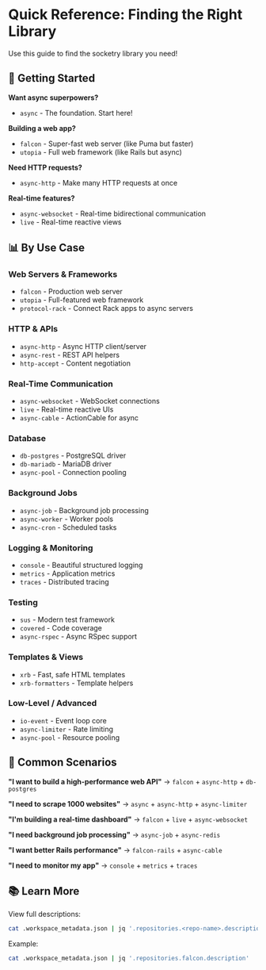 # Quick Reference: Finding the Right Library

Use this guide to find the socketry library you need!

## 🚀 Getting Started

**Want async superpowers?**
- `async` - The foundation. Start here!

**Building a web app?**
- `falcon` - Super-fast web server (like Puma but faster)
- `utopia` - Full web framework (like Rails but async)

**Need HTTP requests?**
- `async-http` - Make many HTTP requests at once

**Real-time features?**
- `async-websocket` - Real-time bidirectional communication
- `live` - Real-time reactive views

## 📊 By Use Case

### Web Servers & Frameworks
- `falcon` - Production web server
- `utopia` - Full-featured web framework
- `protocol-rack` - Connect Rack apps to async servers

### HTTP & APIs
- `async-http` - Async HTTP client/server
- `async-rest` - REST API helpers
- `http-accept` - Content negotiation

### Real-Time Communication
- `async-websocket` - WebSocket connections
- `live` - Real-time reactive UIs
- `async-cable` - ActionCable for async

### Database
- `db-postgres` - PostgreSQL driver
- `db-mariadb` - MariaDB driver
- `async-pool` - Connection pooling

### Background Jobs
- `async-job` - Background job processing
- `async-worker` - Worker pools
- `async-cron` - Scheduled tasks

### Logging & Monitoring
- `console` - Beautiful structured logging
- `metrics` - Application metrics
- `traces` - Distributed tracing

### Testing
- `sus` - Modern test framework
- `covered` - Code coverage
- `async-rspec` - Async RSpec support

### Templates & Views
- `xrb` - Fast, safe HTML templates
- `xrb-formatters` - Template helpers

### Low-Level / Advanced
- `io-event` - Event loop core
- `async-limiter` - Rate limiting
- `async-pool` - Resource pooling

## 🎯 Common Scenarios

**"I want to build a high-performance web API"**
→ `falcon` + `async-http` + `db-postgres`

**"I need to scrape 1000 websites"**
→ `async` + `async-http` + `async-limiter`

**"I'm building a real-time dashboard"**
→ `falcon` + `live` + `async-websocket`

**"I need background job processing"**
→ `async-job` + `async-redis`

**"I want better Rails performance"**
→ `falcon-rails` + `async-cable`

**"I need to monitor my app"**
→ `console` + `metrics` + `traces`

## 📚 Learn More

View full descriptions:
```bash
cat .workspace_metadata.json | jq '.repositories.<repo-name>.description'
```

Example:
```bash
cat .workspace_metadata.json | jq '.repositories.falcon.description'
```
